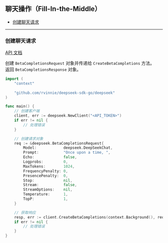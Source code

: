 ## 聊天操作（Fill-In-the-Middle）

* [创建聊天请求](#创建聊天请求)

---

### 创建聊天请求
[API 文档](https://api-docs.deepseek.com/api/create-completion)

创建 `BetaCompletionsRequest` 对象并传递给 `CreateBetaCompletions` 方法。  
返回 `BetaCompletionsResponse` 对象。  

```go
import (
    "context"
    
    "github.com/rvinnie/deepseek-sdk-go/deepseek"
)

func main() {
    // 创建客户端  
    client, err := deepseek.NewClient("<API_TOKEN>")
    if err != nil {
        // 处理错误
    }

    // 创建请求对象
    req := &deepseek.BetaCompletionsRequest{
        Model:            deepseek.DeepSeekChat,
        Prompt:           "Once upon a time, ",
        Echo:             false,
        Logprobs:         0,
        MaxTokens:        1024,
        FrequencyPenalty: 0,
        PresencePenalty:  0,
        Stop:             nil,
        Stream:           false,
        StreamOptions:    nil,
        Temperature:      1,
        TopP:             1,
    }

    // 获取响应
    resp, err := client.CreateBetaCompletions(context.Background(), req)
    if err != nil {
        // 处理错误
    }
}

```
